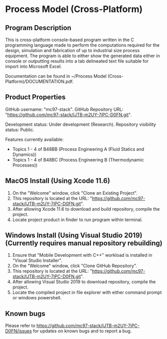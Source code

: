 # Process Model (Cross-Platform)

##  Program Description
This is cross-platform console-based program written in the C programming language made to perform the computations required for the design, simulation and fabrication of up to industrial size process equipment. The program is able to either show the generated data either in console or outputting results into a tab delineated text file suitable for import into Microsoft Excel.

Documentation can be found in ~/Process Model (Cross-Platform)/DOCUMENTATION.pdf.

##  Product Properties
GitHub username: "mc97-stack".
GitHub Repository URL: "https://github.com/mc97-stack/IJTB-m2UY-7iPC-D0FN.git".

Development status: Under development (Research).
Repository visibility status: Public.

Features currently available:
- Topics 1 - 4 of B48BB (Process Engineering A (Fluid Statics and Dynamics))
- Topics 1 - 4 of B48BC (Process Engineering B (Thermodynamic Processes))

##  MacOS Install (Using Xcode 11.6)
1.  On the "Welcome" window, click "Clone an Existing Project".
2.  This repository is located at the URL: "https://github.com/mc97-stack/IJTB-m2UY-7iPC-D0FN.git".
3.  After allowing Xcode 11.6 to download and build repository, compile the project.
4.  Locate project product in finder to run program within terminal.

##  Windows Install (Using Visual Studio 2019) (Currently requires manual repository rebuilding)
1.  Ensure that "Mobile Development with C++" workload is installed in "Visual Studio Installer".
2.  On the "Welcome" window, click "Clone GitHub Repository".
3.  This repository is located at the URL: "https://github.com/mc97-stack/IJTB-m2UY-7iPC-D0FN.git".
4.  After allowing Visual Studio 2019 to download repository, compile the project.
5.  Locate the compiled project in file explorer with either command prompt or windows powershell.

##  Known bugs
Please refer to https://github.com/mc97-stack/IJTB-m2UY-7iPC-D0FN/issues for updates on known bugs and to report a bug.
